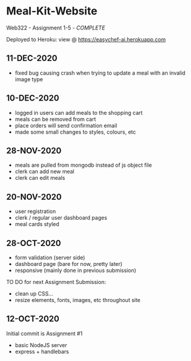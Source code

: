 # Meal-Kit-Website
Web322 - Assignment 1-5 - *COMPLETE*

Deployed to Heroku:
view @ https://easychef-ai.herokuapp.com

11-DEC-2020
---
 - fixed bug causing crash when trying to update a meal with an invalid image type

10-DEC-2020
---
 - logged in users can add meals to the shopping cart
 - meals can be removed from cart
 - place orders will send confirmation email
 - made some small changes to styles, colours, etc


28-NOV-2020
---
 - meals are pulled from mongodb instead of js object file
 - clerk can add new meal
 - clerk can edit meals


20-NOV-2020
---
 - user registration
 - clerk / regular user dashboard pages
 - meal cards styled
 

28-OCT-2020
---
 - form validation (server side)
 - dashboard page (bare for now, pretty later)
 - responsive (mainly done in previous submission)

 TO DO for next Assignment Submission:
 - clean up CSS...
 - resize elements, fonts, images, etc throughout site


12-OCT-2020
---
Initial commit is Assignment #1
 - basic NodeJS server
 - express + handlebars